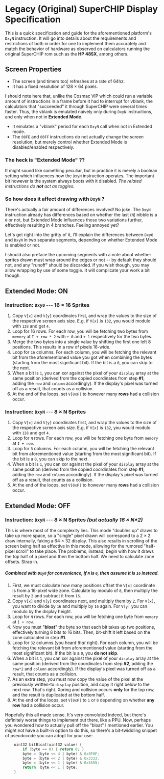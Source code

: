 # Legacy (Original) SuperCHIP Display Specification

This is a quick specification and guide for the aforementioned platform's `DxyN` instruction. It will go into details about the requirements and restrictions of both in order for one to implement them accurately and match the behavior of hardware as observed on calculators running the original SuperCHIP rom such as the **HP 48SX**, among others.

## Screen Properties
- The screen (and timers too) refreshes at a rate of 64hz.
- It has a fixed resolution of 128 × 64 pixels.

I should note here that, unlike the Cosmac VIP which could run a variable amount of instructions in a frame before it had to interrupt for vblank, the calculators that "succeeded" it through SuperCHIP were several times faster. Thus, the vblank is emulated naively only during `DxyN` instructions, and only when not in **Extended Mode**.

- It emulates a "vblank" period for each `DxyN` call when not in Extended mode.
- The `00FE` and `00FF` instructions do not actually change the screen resolution, but merely control whether Extended Mode is disabled/enabled respectively.

### The heck is "Extended Mode" ??
It might sound like something peculiar, but in practice it is merely a boolean setting which influences how the `DxyN` instruction operates. The important bit however is the system always boots with it disabled. *The related instructions do **not** act as toggles.*

### So how does it affect drawing with `DxyN` ?
There's actually a fair amount of differences involved! No joke. The `DxyN` instruction already has differences based on whether the last (`N`) nibble is a `0` or not, but Extended Mode influences those two variations further, effectively resulting in 4 branches. Feeling annoyed yet? 

Let's get right into the gritty of it, I'll explain the differences between `Dxy0` and `DxyN` in two separate segments, depending on whether Extended Mode is enabled or not.

I should also preface the upcoming segments with a note about whether sprites drawn must wrap around the edges or not -- by default they should not, and any "runoff" should be discarded. If you wish though, you may allow wrapping by use of some toggle. It will complicate your work a bit though.

## Extended Mode: **ON**
### Instruction: `Dxy0` --- 16 × 16 Sprites
1) Copy `V[x]` and `V[y]` coordinates first, and wrap the values to the size of the respective screen axis size. E.g. if `V[x]` is `132`, you would modulo with `128` and get `4`.
2) Loop for 16 rows. For each row, you will be fetching two bytes from `memory` at `I + row * 2` with `+ 0` and `+ 1` respectively for the two bytes.
3) Merge the two bytes into a single value by shifting the first one left 8 positions. This results in a row of pixels 16-wide.
4) Loop for `16` columns. For each column, you will be fetching the relevant bit from the aforementioned value you got when combining the bytes (starting from the most significant bit). If the bit is a `0`, you can skip to the next.
5) When a bit is `1`, you can xor against the pixel of your `display` array at the same position (derived from the copied coordinates from step **#1**, adding the `row` and `column` accordingly). If the display's pixel was turned off as a result, that counts as a collision.
6) At the end of the loops, set `V[0xF]` to however many **rows** had a collision occur.

### Instruction: `DxyN` --- 8 × N Sprites
1) Copy `V[x]` and `V[y]` coordinates first, and wrap the values to the size of the respective screen axis size. E.g. if `V[x]` is `132`, you would modulo with `128` and get `4`.
2) Loop for `N` rows. For each row, you will be fetching one byte from `memory` at `I + row`.
3) Loop for `8` columns. For each column, you will be fetching the relevant bit from aforementioned value (starting from the most significant bit). If the bit is a `0`, you can skip to the next.
4) When a bit is `1`, you can xor against the pixel of your `display` array at the same position (derived from the copied coordinates from step **#1**, adding the `row` and `column` accordingly). If the display's pixel was turned off as a result, that counts as a collision.
5) At the end of the loops, set `V[0xF]` to however many **rows** had a collision occur.


## Extended Mode: **OFF**
### Instruction: `DxyN` --- 8 × N Sprites *(but actually 16 × N\*2)*
This is where most of the complexity lies. This mode "doubles up" draws to take up more space, so a "single" pixel drawn will correspond to a 2 × 2 draw internally, faking a 64 × 32 display.
This also results in scrolling of the screen being half as effective in this mode, allowing for the rumored "half-pixel scroll" to take place.
The problems, instead, begin with how it draws the top half of a pixel and then the bottom half. We need to calculate zone offsets. Strap in.
##### Combined with `Dxy0` for convenience, if `N` is `0`, then assume it is `16` instead.
1) First, we must calculate how many positions offset the `V[x]` coordinate is from a 16-pixel wide zone. Calculate by modulo of `8`, then multiply the result by `2` and subtract it from `16`.
2) Copy `V[x]` and `V[y]` coordinates next, and multiply them by `2`. For `V[x]`, you want to divide by `16` and multiply by `16` again. For `V[y]` you can modulo by the display height.
3) Loop for `N` rows. For each row, you will be fetching one byte from `memory` at `I + row`.
4) Now you must "**bloat**" the byte so that each bit takes up two positions, effectively turning 8 bits to 16 bits. Then, bit-shift it left based on the zone calculated in step **#1**.
5) Loop for `32` columns (you heard *that* right). For each column, you will be fetching the relevant bit from aforementioned value (starting from the most significant bit). If the bit is a `0`, you **do not skip**.
6) When a bit is `1`, you can xor against the pixel of your `display` array at the same position (derived from the coordinates from step **#2**, adding the `row*2` and `column` accordingly). If the display's pixel was turned off as a result, that counts as a collision.
7) As an extra step, you must now copy the value of the pixel at the previously written-to `display` position, and copy it right below to the next row. That's right. Xoring and collision occurs **only** for the top row, and the result is duplicated at the bottom half.
8) At the end of the loops, set `V[0xF]` to `1` or `0` depending on whether **any row** had a collision occur.

Hopefully this all made sense. It's very convoluted indeed, but there's definitely worse things to implement out there, like a PPU. Now, perhaps you wondered how to actually pull off the "bloat" I mentioned earlier. You might not have a built-in option to do this, so there's a bit-twiddling snippet of pseudocode you can adopt for your use: 
```cpp
	uint32 bitBloat(uint32 value) {
		if (byte == 0) { return 0; }
		byte = (byte << 4 | byte) & 0x0F0F;
		byte = (byte << 2 | byte) & 0x3333;
		byte = (byte << 1 | byte) & 0x5555;
		return  byte << 1 | byte;
	}
```